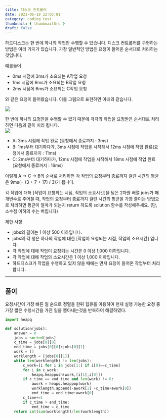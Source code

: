 ```yaml
---
title: 디스크 컨트롤러
date: 2021-05-19 22:05:81
category: coding test
thumbnail: { thumbnailSrc }
draft: false
---
```


하드디스크는 한 번에 하나의 작업만 수행할 수 있습니다. 디스크 컨트롤러를 구현하는 방법은 여러 가지가 있습니다. 가장 일반적인 방법은 요청이 들어온 순서대로 처리하는 것입니다.

예를들어

- 0ms 시점에 3ms가 소요되는 A작업 요청
- 1ms 시점에 9ms가 소요되는 B작업 요청
- 2ms 시점에 6ms가 소요되는 C작업 요청  

와 같은 요청이 들어왔습니다. 이를 그림으로 표현하면 아래와 같습니다.

![](https://grepp-programmers.s3.amazonaws.com/files/production/b68eb5cec6/38dc6a53-2d21-4c72-90ac-f059729c51d5.png)  

한 번에 하나의 요청만을 수행할 수 있기 때문에 각각의 작업을 요청받은 순서대로 처리하면 다음과 같이 처리 됩니다.  
![](https://grepp-programmers.s3.amazonaws.com/files/production/5e677b4646/90b91fde-cac4-42c1-98b8-8f8431c52dcf.png)

- A: 3ms 시점에 작업 완료 (요청에서 종료까지 : 3ms)
- B: 1ms부터 대기하다가, 3ms 시점에 작업을 시작해서 12ms 시점에 작업 완료(요청에서 종료까지 : 11ms)
- C: 2ms부터 대기하다가, 12ms 시점에 작업을 시작해서 18ms 시점에 작업 완료(요청에서 종료까지 : 16ms)  

이렇게 A → C → B의 순서로 처리하면 각 작업의 요청부터 종료까지 걸린 시간의 평균은 9ms(= (3 + 7 + 17) / 3)가 됩니다.  

각 작업에 대해 [작업이 요청되는 시점, 작업의 소요시간]을 담은 2차원 배열 jobs가 매개변수로 주어질 때, 작업의 요청부터 종료까지 걸린 시간의 평균을 가장 줄이는 방법으로 처리하면 평균이 얼마가 되는지 return 하도록 solution 함수를 작성해주세요. (단, 소수점 이하의 수는 버립니다)

제한 사항
* jobs의 길이는 1 이상 500 이하입니다.
* jobs의 각 행은 하나의 작업에 대한 [작업이 요청되는 시점, 작업의 소요시간] 입니다.
* 각 작업에 대해 작업이 요청되는 시간은 0 이상 1,000 이하입니다.
* 각 작업에 대해 작업의 소요시간은 1 이상 1,000 이하입니다.
* 하드디스크가 작업을 수행하고 있지 않을 때에는 먼저 요청이 들어온 작업부터 처리합니다.

* * *
## 풀이

요청시간이 가장 빠른 일 순으로 정렬을 한뒤 힙큐를 이용하여 현재 실행 가능한 요청 중 가장 짧은 수행시간을 가진 일을 뽑아내는것을 반복하여 해결하였다.

```python
import heapq

def solution(jobs):
    answer = 0
    jobs = sorted(jobs)
    c_time = jobs[0][0]
    end_time = jobs[0][0]+jobs[0][1]
    work = []
    worklength = [jobs[0][1]]
    while len(worklength) != len(jobs):
        c_work=[i for i in jobs[1:] if i[0]==c_time]
        for i in c_work:
            heapq.heappush(work,[i[1],i[0]])
        if c_time == end_time and len(work) != 0:
            awork = heapq.heappop(work)
            worklength.append(-awork[1] +c_time+awork[0])
            end_time = end_time+awork[0]
        c_time+=1
        if c_time > end_time:
            end_time = c_time
    return int(sum(worklength)/len(worklength))
```